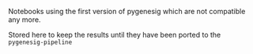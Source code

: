Notebooks using the first version of pygenesig
which are not compatible any more. 

Stored here to keep the results until they have 
been ported to the `pygenesig-pipeline`

